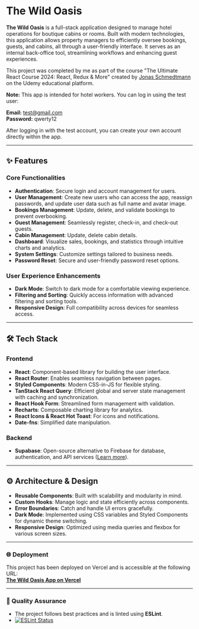 # The Wild Oasis

**The Wild Oasis** is a full-stack application designed to manage hotel operations for boutique cabins or rooms. Built with modern technologies, this application allows property managers to efficiently oversee bookings, guests, and cabins, all through a user-friendly interface. It serves as an internal back-office tool, streamlining workflows and enhancing guest experiences.

This project was completed by me as part of the course "The Ultimate React Course 2024: React, Redux & More" created by [Jonas Schmedtmann](https://twitter.com/jonasschmedtman) on the Udemy educational platform.

**Note:** This app is intended for hotel workers. You can log in using the test user:

**Email:** test@gmail.com<br>
**Password:** qwerty12

After logging in with the test account, you can create your own account directly within the app.

---

## ✨ Features

### Core Functionalities

- **Authentication**: Secure login and account management for users.
- **User Management**: Create new users who can access the app, reassign passwords, and update user data such as full name and avatar image.
- **Bookings Management**: Update, delete, and validate bookings to prevent overbooking.
- **Guest Management**: Seamlessly register, check-in, and check-out guests.
- **Cabin Management**: Update, delete cabin details.
- **Dashboard**: Visualize sales, bookings, and statistics through intuitive charts and analytics.
- **System Settings**: Customize settings tailored to business needs.
- **Password Reset**: Secure and user-friendly password reset options.

### User Experience Enhancements

- **Dark Mode**: Switch to dark mode for a comfortable viewing experience.
- **Filtering and Sorting**: Quickly access information with advanced filtering and sorting tools.
- **Responsive Design**: Full compatibility across devices for seamless access.

---

## 🛠️ Tech Stack

### Frontend

- **React**: Component-based library for building the user interface.
- **React Router**: Enables seamless navigation between pages.
- **Styled Components**: Modern CSS-in-JS for flexible styling.
- **TanStack React Query**: Efficient global and server state management with caching and synchronization.
- **React Hook Form**: Streamlined form management with validation.
- **Recharts**: Composable charting library for analytics.
- **React Icons & React Hot Toast**: For icons and notifications.
- **Date-fns**: Simplified date manipulation.

### Backend

- **Supabase**: Open-source alternative to Firebase for database, authentication, and API services ([Learn more](https://supabase.com/docs)).

---

## ⚙️ Architecture & Design

- **Reusable Components**: Built with scalability and modularity in mind.
- **Custom Hooks**: Manage logic and state efficiently across components.
- **Error Boundaries**: Catch and handle UI errors gracefully.
- **Dark Mode**: Implemented using CSS variables and Styled Components for dynamic theme switching.
- **Responsive Design**: Optimized using media queries and flexbox for various screen sizes.

---

### 🌐 Deployment

This project has been deployed on Vercel and is accessible at the following URL:  
**[The Wild Oasis App on Vercel](https://the-wild-oasis-react-app-kappa.vercel.app)**

---

### 🤝 Quality Assurance

- The project follows best practices and is linted using **ESLint**.
- [![ESLint Status](https://img.shields.io/badge/ESLint-Passing-brightgreen.svg)](https://github.com/karinatimm/the-wild-oasis-react-app.git)
